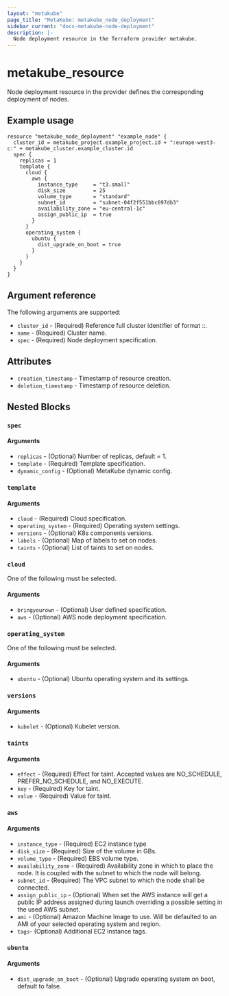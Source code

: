 ```yaml
---
layout: "metakube"
page_title: "MetaKube: metakube_node_deployment"
sidebar_current: "docs-metakube-node-deployment"
description: |-
  Node deployment resource in the Terraform provider metakube.
---
```


# metakube_resource

Node deployment resource in the provider defines the corresponding deployment of nodes.

## Example usage

```hcl
resource "metakube_node_deployment" "example_node" {
  cluster_id = metakube_project.example_project.id + ":europe-west3-c:" + metakube_cluster.example_cluster.id
  spec {
    replicas = 1
    template {
      cloud {
        aws {
          instance_type     = "t3.small"
          disk_size         = 25
          volume_type       = "standard"
          subnet_id         = "subnet-04f2f551bbc697db3"
          availability_zone = "eu-central-1c"
          assign_public_ip  = true
        }
      }
      operating_system {
        ubuntu {
          dist_upgrade_on_boot = true
        }
      }
    }
  }
}
```

## Argument reference

The following arguments are supported:

* `cluster_id` - (Required) Reference full cluster identifier of format <project id>:<seed dc>:<cluster id>.
* `name` - (Required) Cluster name.
* `spec` - (Required) Node deployment specification.

## Attributes

* `creation_timestamp` - Timestamp of resource creation.
* `deletion_timestamp` - Timestamp of resource deletion.

## Nested Blocks

### `spec`

#### Arguments

* `replicas` - (Optional) Number of replicas, default = 1.
* `template` - (Required) Template specification.
* `dynamic_config` - (Optional) MetaKube dynamic config.

### `template`

#### Arguments

* `cloud` - (Required) Cloud specification.
* `operating_system` - (Required) Operating system settings.
* `versions` - (Optional) K8s components versions.
* `labels` - (Optional) Map of labels to set on nodes.
* `taints` - (Optional) List of taints to set on nodes.

### `cloud`

One of the following must be selected.

#### Arguments

* `bringyourown` - (Optional) User defined specification.
* `aws` - (Optional) AWS node deployment specification.

### `operating_system`

One of the following must be selected.

#### Arguments

* `ubuntu` - (Optional) Ubuntu operating system and its settings.

### `versions`

#### Arguments

* `kubelet` - (Optional) Kubelet version.

### `taints`

#### Arguments

* `effect` - (Required) Effect for taint. Accepted values are NO_SCHEDULE, PREFER_NO_SCHEDULE, and NO_EXECUTE.
* `key` - (Required) Key for taint.
* `value` - (Required) Value for taint.

### `aws`

#### Arguments

* `instance_type` - (Required) EC2 instance type
* `disk_size` - (Required) Size of the volume in GBs.
* `volume_type` -  (Required) EBS volume type.
* `availability_zone` - (Required) Availability zone in which to place the node. It is coupled with the subnet to which the node will belong.
* `subnet_id` - (Required) The VPC subnet to which the node shall be connected.
* `assign_public_ip` - (Optional) When set the AWS instance will get a public IP address assigned during launch overriding a possible setting in the used AWS subnet.
* `ami` - (Optional) Amazon Machine Image to use. Will be defaulted to an AMI of your selected operating system and region.
* `tags`- (Optional) Additional EC2 instance tags.

### `ubuntu`

#### Arguments

* `dist_upgrade_on_boot` - (Optional) Upgrade operating system on boot, default to false.
